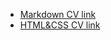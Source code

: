 * [Markdown CV link](https://zmitrochak.github.io/rsschool-cv/cv)
* [HTML&CSS CV link](https://zmitrochak.github.io/rsschool-cv/)
